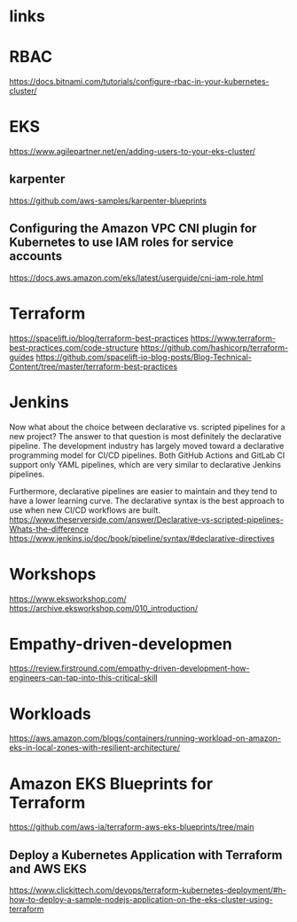 # links

# RBAC 
https://docs.bitnami.com/tutorials/configure-rbac-in-your-kubernetes-cluster/

# EKS
https://www.agilepartner.net/en/adding-users-to-your-eks-cluster/

## karpenter 
https://github.com/aws-samples/karpenter-blueprints 

## Configuring the Amazon VPC CNI plugin for Kubernetes to use IAM roles for service accounts
https://docs.aws.amazon.com/eks/latest/userguide/cni-iam-role.html

# Terraform 
https://spacelift.io/blog/terraform-best-practices
https://www.terraform-best-practices.com/code-structure
https://github.com/hashicorp/terraform-guides
https://github.com/spacelift-io-blog-posts/Blog-Technical-Content/tree/master/terraform-best-practices


# Jenkins 

Now what about the choice between declarative vs. scripted pipelines for a new project? The answer to that question is most definitely the declarative pipeline.
The development industry has largely moved toward a declarative programming model for CI/CD pipelines. Both GitHub Actions and GitLab CI support only YAML pipelines, which are very similar to declarative Jenkins pipelines.

Furthermore, declarative pipelines are easier to maintain and they tend to have a lower learning curve. The declarative syntax is the best approach to use when new CI/CD workflows are built.
https://www.theserverside.com/answer/Declarative-vs-scripted-pipelines-Whats-the-difference 
https://www.jenkins.io/doc/book/pipeline/syntax/#declarative-directives 

# Workshops 
https://www.eksworkshop.com/
https://archive.eksworkshop.com/010_introduction/

# Empathy-driven-developmen

https://review.firstround.com/empathy-driven-development-how-engineers-can-tap-into-this-critical-skill


# Workloads

https://aws.amazon.com/blogs/containers/running-workload-on-amazon-eks-in-local-zones-with-resilient-architecture/ 

# Amazon EKS Blueprints for Terraform
https://github.com/aws-ia/terraform-aws-eks-blueprints/tree/main

## Deploy a Kubernetes Application with Terraform and AWS EKS
https://www.clickittech.com/devops/terraform-kubernetes-deployment/#h-how-to-deploy-a-sample-nodejs-application-on-the-eks-cluster-using-terraform




